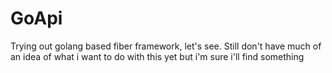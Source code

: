 # GoApi

Trying out golang based fiber framework, let's see. Still don't have much of an idea of what i want to do with this yet but i'm sure i'll find something
